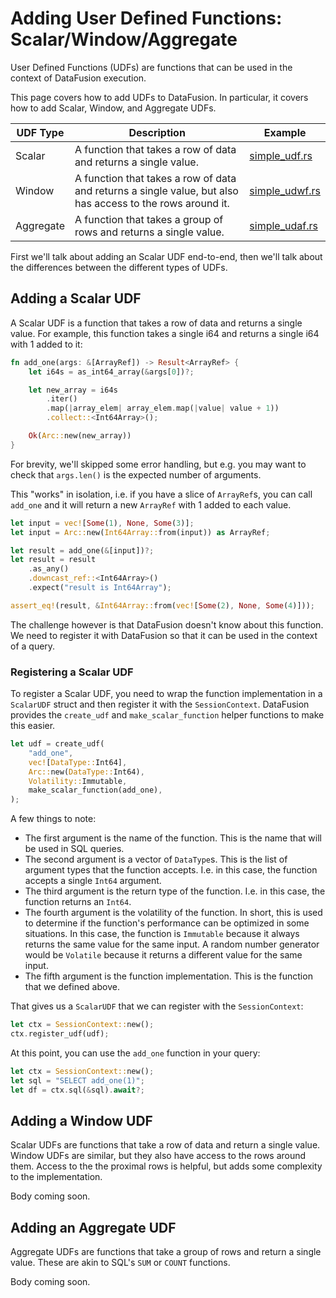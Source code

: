 <!---
  Licensed to the Apache Software Foundation (ASF) under one
  or more contributor license agreements.  See the NOTICE file
  distributed with this work for additional information
  regarding copyright ownership.  The ASF licenses this file
  to you under the Apache License, Version 2.0 (the
  "License"); you may not use this file except in compliance
  with the License.  You may obtain a copy of the License at

    http://www.apache.org/licenses/LICENSE-2.0

  Unless required by applicable law or agreed to in writing,
  software distributed under the License is distributed on an
  "AS IS" BASIS, WITHOUT WARRANTIES OR CONDITIONS OF ANY
  KIND, either express or implied.  See the License for the
  specific language governing permissions and limitations
  under the License.
-->

# Adding User Defined Functions: Scalar/Window/Aggregate

User Defined Functions (UDFs) are functions that can be used in the context of DataFusion execution.

This page covers how to add UDFs to DataFusion. In particular, it covers how to add Scalar, Window, and Aggregate UDFs.

| UDF Type  | Description                                                                                                | Example                                                                                                            |
| --------- | ---------------------------------------------------------------------------------------------------------- | ------------------------------------------------------------------------------------------------------------------ |
| Scalar    | A function that takes a row of data and returns a single value.                                            | [simple_udf.rs](https://github.com/apache/arrow-datafusion/blob/main/datafusion-examples/examples/simple_udf.rs)   |
| Window    | A function that takes a row of data and returns a single value, but also has access to the rows around it. | [simple_udwf.rs](https://github.com/apache/arrow-datafusion/blob/main/datafusion-examples/examples/simple_udwf.rs) |
| Aggregate | A function that takes a group of rows and returns a single value.                                          | [simple_udaf.rs](https://github.com/apache/arrow-datafusion/blob/main/datafusion-examples/examples/simple_udaf.rs) |

First we'll talk about adding an Scalar UDF end-to-end, then we'll talk about the differences between the different types of UDFs.

## Adding a Scalar UDF

A Scalar UDF is a function that takes a row of data and returns a single value. For example, this function takes a single i64 and returns a single i64 with 1 added to it:

<!-- include: library_udfs::add_one -->
```rust
fn add_one(args: &[ArrayRef]) -> Result<ArrayRef> {
    let i64s = as_int64_array(&args[0])?;

    let new_array = i64s
        .iter()
        .map(|array_elem| array_elem.map(|value| value + 1))
        .collect::<Int64Array>();

    Ok(Arc::new(new_array))
}
```
For brevity, we'll skipped some error handling, but e.g. you may want to check that `args.len()` is the expected number of arguments.

This "works" in isolation, i.e. if you have a slice of `ArrayRef`s, you can call `add_one` and it will return a new `ArrayRef` with 1 added to each value.

<!-- include: library_udfs::call_add_one -->
```rust
let input = vec![Some(1), None, Some(3)];
let input = Arc::new(Int64Array::from(input)) as ArrayRef;

let result = add_one(&[input])?;
let result = result
    .as_any()
    .downcast_ref::<Int64Array>()
    .expect("result is Int64Array");

assert_eq!(result, &Int64Array::from(vec![Some(2), None, Some(4)]));
```
The challenge however is that DataFusion doesn't know about this function. We need to register it with DataFusion so that it can be used in the context of a query.

### Registering a Scalar UDF

To register a Scalar UDF, you need to wrap the function implementation in a `ScalarUDF` struct and then register it with the `SessionContext`. DataFusion provides the `create_udf` and `make_scalar_function` helper functions to make this easier.

<!-- include: library_udfs::create_udf -->
```rust
let udf = create_udf(
    "add_one",
    vec![DataType::Int64],
    Arc::new(DataType::Int64),
    Volatility::Immutable,
    make_scalar_function(add_one),
);
```
A few things to note:

- The first argument is the name of the function. This is the name that will be used in SQL queries.
- The second argument is a vector of `DataType`s. This is the list of argument types that the function accepts. I.e. in this case, the function accepts a single `Int64` argument.
- The third argument is the return type of the function. I.e. in this case, the function returns an `Int64`.
- The fourth argument is the volatility of the function. In short, this is used to determine if the function's performance can be optimized in some situations. In this case, the function is `Immutable` because it always returns the same value for the same input. A random number generator would be `Volatile` because it returns a different value for the same input.
- The fifth argument is the function implementation. This is the function that we defined above.

That gives us a `ScalarUDF` that we can register with the `SessionContext`:

<!-- include: library_udfs::register_udf -->
```rust
let ctx = SessionContext::new();
ctx.register_udf(udf);
```
At this point, you can use the `add_one` function in your query:

<!-- include: library_udfs::call_udf -->
```rust
let ctx = SessionContext::new();
let sql = "SELECT add_one(1)";
let df = ctx.sql(&sql).await?;
```
## Adding a Window UDF

Scalar UDFs are functions that take a row of data and return a single value. Window UDFs are similar, but they also have access to the rows around them. Access to the the proximal rows is helpful, but adds some complexity to the implementation.

Body coming soon.

## Adding an Aggregate UDF

Aggregate UDFs are functions that take a group of rows and return a single value. These are akin to SQL's `SUM` or `COUNT` functions.

Body coming soon.
